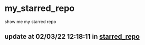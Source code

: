 # my_starred_repo
show me my starred repo

update at 02/03/22 12:18:11 in [starred_repo](./index.html)
---

